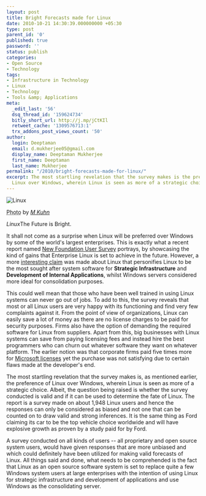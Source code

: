 ```yaml
---
layout: post
title: Bright Forecasts made for Linux
date: 2010-10-21 14:30:39.000000000 +05:30
type: post
parent_id: '0'
published: true
password: ''
status: publish
categories:
- Open Source
- Technology
tags:
- Infrastructure in Technology
- Linux
- Technology
- Tools &amp; Applications
meta:
  _edit_last: '56'
  dsq_thread_id: '159624734'
  bitly_short_url: http://j.mp/jCtKIl
  retweet_cache: '1309576713:1'
  trx_addons_post_views_count: '50'
author:
  login: Deeptaman
  email: d.mukherjee05@gmail.com
  display_name: Deeptaman Mukherjee
  first_name: Deeptaman
  last_name: Mukherjee
permalink: "/2010/bright-forecasts-made-for-linux/"
excerpt: The most startling revelation that the survey makes is the preference of
  Linux over Windows, wherein Linux is seen as more of a strategic choice.
---
```

<div class="figure"><img src="/static/2010/10/linux-future-is-bright.jpg" alt="Linux" />
<p class="credit"><abbr class="type" title="Photograph">Photo</abbr> by <cite><a href="http://www.flickr.com/photos/mkuhn/76381326/">M Kuhn</a></cite></p>
<p class="caption"><em class="title">Linux</em>The Future is Bright.</p>
</div>

<p>It shall not come as a surprise when Linux will be preferred over Windows by some of the world's largest enterprises. This is exactly what a recent report named <a href="http://www.marketwire.com/press-release/New-Linux-Foundation-User-Survey-Shows-Enterprise-Linux-to-Achieve-Significant-Gains-1333030.htm">New Foundation User Survey</a> portrays, by showcasing the kind of gains that Enterprise Linux is set to achieve in the future. However, a more <a href="http://www.linuxfoundation.org/lp/page/download-the-free-linux-adoption-trends-report">interesting claim</a> was made about Linux that personifies Linux to be the most sought after system software for <strong>Strategic Infrastructure</strong> and <strong>Development of Internal Applications</strong>, whilst Windows servers considered more ideal for consolidation purposes.</p>
<p>This could well mean that those who have been well trained in using Linux systems can never go out of jobs. To add to this, the survey reveals that most or all Linux users are very happy with its functioning and find very few complaints against it. From the point of view of organizations, Linux can easily save a lot of money as there are no license charges to be paid for security purposes. Firms also have the option of demanding the required software for Linux from suppliers. Apart from this, big businesses with Linux systems can save from paying licensing fees and instead hire the best programmers who can churn out whatever software they want on whatever platform. The earlier notion was that corporate firms paid five times more for <a href="http://www.microsoft.com/licensing/default.aspx">Microsoft licenses</a> yet the purchase was not satisfying due to certain flaws made at the developer's end.</p>
<p>The most startling revelation that the survey makes is, as mentioned earlier, the preference of Linux over Windows, wherein Linux is seen as more of a strategic choice. Albeit, the question being raised is whether the survey conducted is valid and if it can be used to determine the fate of Linux. The report is a survey made on about 1,948 Linux users and hence the responses can only be considered as biased and not one that can be counted on to draw valid and strong inferences. It is the same thing as Ford claiming its car to be the top vehicle choice worldwide and will have explosive growth as proven by a study paid for by Ford. </p>
<p>A survey conducted on all kinds of users -- all proprietary and open source system users, would have given responses that are more unbiased and which could definitely have been utilized for making valid forecasts of Linux. All things said and done, what needs to be comprehended is the fact that Linux as an open source software system is set to replace quite a few Windows system users at large enterprises with the intention of using Linux for strategic infrastructure and development of applications and use Windows as the consolidating server.</p>
